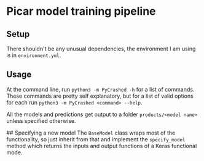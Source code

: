 # Picar model training pipeline

## Setup
There shouldn't be any unusual dependencies, the environment I am using is in `environment.yml`.

## Usage
At the command line, run `python3 -m PyCrashed -h` for a list of commands. These commands are pretty self explanatory, but for a list of valid options for each run `python3 -m PyCrashed <command> --help`. 

All the models and predictions get output to a folder `products/<model name>` unless specified otherwise.

## Specifying a new model
The `BaseModel` class wraps most of the functionality, so just inherit from that and implement the `specify_model` method which returns the inputs and output functions of a Keras functional mode.